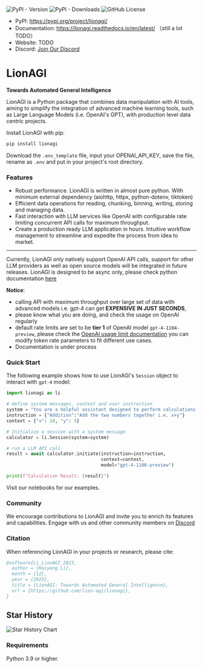 ![PyPI - Version](https://img.shields.io/pypi/v/lionagi?labelColor=233476aa&color=231fc935) ![PyPI - Downloads](https://img.shields.io/pypi/dm/lionagi?labelColor=233476aa&color=231fc935) ![GitHub License](https://img.shields.io/github/license/lion-agi/lionagi?labelColor=233476aa&color=231fc935) 



- PyPI: https://pypi.org/project/lionagi/
- Documentation: https://lionagi.readthedocs.io/en/latest/  （still a lot TODO）
- Website: TODO
- Discord: [Join Our Discord](https://discord.gg/ACnynvvPjt)
  
# LionAGI
**Towards Automated General Intelligence**

LionAGI is a Python package that combines data manipulation with AI tools, aiming to simplify the integration of advanced machine learning tools, such as Large Language Models (i.e. OpenAI's GPT), with production level data centric projects. 

Install LionAGI with pip:

```bash
pip install lionagi
```
Download the `.env_template` file, input your OPENAI_API_KEY, save the file, rename as `.env` and put in your project's root directory. 

### Features

- Robust performance. LionAGI is written in almost pure python. With minimum external dependency (aiohttp, httpx, python-dotenv, tiktoken)
- Efficient data operations for reading, chunking, binning, writing, storing and managing data.
- Fast interaction with LLM services like OpenAI with configurable rate limiting concurrent API calls for maximum throughput. 
- Create a production ready LLM application in hours. Intuitive workflow management to streamline and expedite the process from idea to market.

---
Currently, LionAGI only natively support OpenAI API calls, support for other LLM providers as well as open source models will be integrated in future releases. LionAGI is designed to be async only, please check python documentation [here](https://docs.python.org/3/library/asyncio.html)


**Notice**: 
* calling API with maximum throughput over large set of data with advanced models i.e. gpt-4 can get **EXPENSIVE IN JUST SECONDS**,
* please know what you are doing, and check the usage on OpenAI regularly
* default rate limits are set to be **tier 1** of OpenAI model `gpt-4-1104-preview`, please check the [OpenAI usage limit documentation](https://platform.openai.com/docs/guides/rate-limits?context=tier-free) you can modify token rate parameters to fit different use cases.
* Documentation is under process


### Quick Start

The following example shows how to use LionAGI's `Session` object to interact with `gpt-4` model:

```python
import lionagi as li

# define system messages, context and user instruction
system = "You are a helpful assistant designed to perform calculations."
instruction = {"Addition":"Add the two numbers together i.e. x+y"}
context = {"x": 10, "y": 5}

# Initialize a session with a system message
calculator = li.Session(system=system)

# run a LLM API call
result = await calculator.initiate(instruction=instruction,
                                   context=context,
                                   model="gpt-4-1106-preview")

print(f"Calculation Result: {result}")
```

Visit our notebooks for our examples. 

### Community

We encourage contributions to LionAGI and invite you to enrich its features and capabilities. Engage with us and other community members on [Discord](https://discord.gg/ACnynvvPjt)

### Citation

When referencing LionAGI in your projects or research, please cite:

```bibtex
@software{Li_LionAGI_2023,
  author = {Haiyang Li},
  month = {12},
  year = {2023},
  title = {LionAGI: Towards Automated General Intelligence},
  url = {https://github.com/lion-agi/lionagi},
}
```

## Star History
![Star History Chart](https://api.star-history.com/svg?repos=lion-agi/lionagi&type=Date)

### Requirements
Python 3.9 or higher. 

